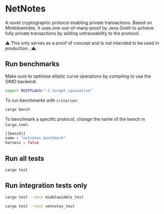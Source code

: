 # NetNotes

A novel cryptographic protocol enabling private transactions. Based on Mimblewimble, it uses one-out-of-many-proof by Jens Groth to achieve
fully private transactions by adding untraceability to the protocol.

:warning: This only serves as a proof of concept and is not intended to be used in production. ::warning::

## Run benchmarks

Make sure to optimise elliptic curve operations by compiling to use the SIMD backend:

```bash
export RUSTFLAGS="-C target_cpu=native"
```

To run benchmarks with `criterion`:

```bash
cargo bench
```

To benchmark a specific protocol, change the name of the bench in `Cargo.toml`:

```rust
[[bench]]
name = "netnotes_benchmark"
harness = false
```

## Run all tests

```bash
cargo test
```

## Run integration tests only

```bash
cargo test --test mimblewimble_test
```

```bash
cargo test --test netnotes_test
```

